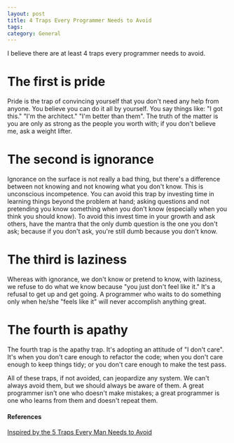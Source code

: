 ```yaml
---
layout: post
title: 4 Traps Every Programmer Needs to Avoid
tags: 
category: General
---
```


I believe there are at least 4 traps every programmer needs to avoid.

# The first is pride

Pride is the trap of convincing yourself that you don't need any help from anyone. You believe you can do it all by yourself. You say things like: "I got this." "I'm the architect." "I'm better than them". The truth of the matter is you are only as strong as the people you worth with; if you don't believe me, ask a weight lifter.

# The second is ignorance 

Ignorance on the surface is not really a bad thing, but there's a difference between not knowing and not knowing what you don't know. This is unconscious incompetence. You can avoid this trap by investing time in learning things beyond the problem at hand; asking questions and not pretending you know something when you don't know (especially when you think you should know). To avoid this invest time in your growth and ask others, have the mantra that the only dumb question is the one you don't ask; because if you don't ask, you're still dumb because you don't know.

# The third is laziness

Whereas with ignorance, we don't know or pretend to know, with laziness, we refuse to do what we know because "you just don't feel like it." It's a refusal to get up and get going. A programmer who waits to do something only when he/she "feels like it" will never accomplish anything great.

# The fourth is apathy

The fourth trap is the apathy trap. It's adopting an attitude of "I don't care". It's when you don't care enough to refactor the code; when you don't care enough to keep things tidy; or you don't care enough to make the test pass.

All of these traps, if not avoided, can jeopardize any system. We can't always avoid them, but we should always be aware of them. A great programmer isn't one who doesn't make mistakes; a great programmer is one who learns from them and doesn't repeat them.

#### References

[Inspired by the 5 Traps Every Man Needs to Avoid](http://www.allprodad.com/5-traps-every-man-needs-to-avoid)  
